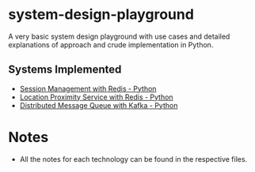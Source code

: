 # system-design-playground
A very basic system design playground with use cases and detailed explanations of approach and crude implementation in Python.


## Systems Implemented
+ [Session Management with Redis - Python](/session-management-redis-python/README.md)
+ [Location Proximity Service with Redis - Python](/geohashing-redis-python/README.md)
+ [Distributed Message Queue with Kafka - Python](/distributed-message-queue-kafka-python/)

# Notes
* All the notes for each technology can be found in the respective files.
